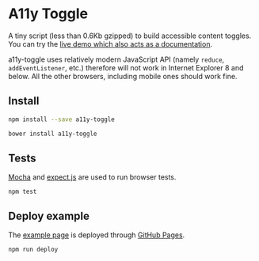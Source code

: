 # A11y Toggle

A tiny script (less than 0.6Kb gzipped) to build accessible content toggles. You can try the [live demo which also acts as a documentation](http://edenspiekermann.github.io/a11y-toggle/).

a11y-toggle uses relatively modern JavaScript API (namely `reduce`, `addEventListener`, etc.) therefore will not work in Internet Explorer 8 and below. All the other browsers, including mobile ones should work fine.


## Install

```sh
npm install --save a11y-toggle
```

```sh
bower install a11y-toggle
```


## Tests

[Mocha](https://mochajs.org/) and [expect.js](https://github.com/Automattic/expect.js) are used to run browser tests.

```
npm test
```


## Deploy example

The [example page](http://edenspiekermann.github.io/a11y-toggle/) is deployed through [GitHub Pages](https://pages.github.com/). 

```
npm run deploy
```
